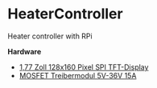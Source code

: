 # HeaterController
Heater controller with RPi 

<b>Hardware</b>
<ul>
  <li><a target="_blank" href="https://cdn.shopify.com/s/files/1/1509/1638/files/1_77_Zoll_SPI_TFT_Display_Datenblatt_AZ-Delivery_Vertriebs_GmbH_0eab71a3-f0c9-42af-8089-d8e6f689e9dc.pdf?v=1606166813">1,77 Zoll 128x160 Pixel SPI TFT-Display</a></li>
  <li><a target="_blank" href="https://www.amazon.de/Treibermodul-Dual-Hochleistungs-Switching-Einstellung-Elektronische/dp/B0BBVCD85Q/">MOSFET Treibermodul 5V-36V 15A</a></li>
</ul>
